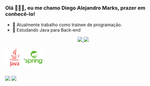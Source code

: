 ### Olá 🙋🏻‍♂️, eu me chamo Diego Alejandro Marks, prazer em conhecê-lo!

- 🔭 Atualmente trabalho como trainee de programação.
- 🌱 Estudando Java para Back-end


<div align="center">
  <a href="https://github.com/diegoMarks">
  <img height="180em" src="https://github-readme-stats.vercel.app/api?username=diegoMarks&show_icons=true&theme=radical&include_all_commits=true&count_private=true"/>
  <img height="180em" src="https://github-readme-stats.vercel.app/api/top-langs/?username=diegoMarks&layout=compact&langs_count=7&theme=radical"/>
</div>
  
<div style="display: inline_block"><br>
  <img align="center" alt="Diego-Java" height="60" width="60" src="https://github.com/devicons/devicon/blob/master/icons/java/java-plain-wordmark.svg">
  <img align="center" alt="Diego-Spring" height="60" width="60" src="https://github.com/devicons/devicon/blob/master/icons/spring/spring-original-wordmark.svg">
</div>
  
## 
 
 <div>
  <a href = "mailto:diegomarks1806@gmail.com"><img src="https://img.shields.io/badge/-Gmail-%23333?style=for-the-badge&logo=gmail&logoColor=red" target="_blank"></a>
  <a href="https://www.linkedin.com/in/diego-alejandro-marks/" target="_blank"><img src="https://img.shields.io/badge/-LinkedIn-%230077B5?style=for-the-badge&logo=linkedin&logoColor=white" target="_blank"></a> 
</div>
  
  
